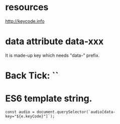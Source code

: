

# resources
http://keycode.info

# data attribute data-xxx
It is made-up key which needs "data-" prefix.

# Back Tick: ``

# ES6 template string.
```
const audio = document.querySelector(`audio[data-key="${e.keyCode}"]`);
```
